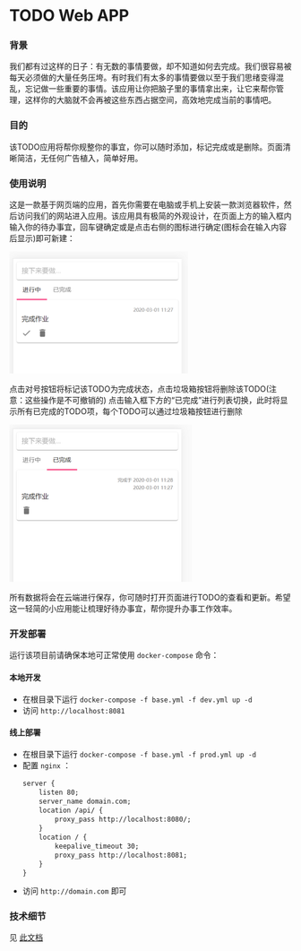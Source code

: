 # TODO Web APP

### 背景
我们都有过这样的日子：有无数的事情要做，却不知道如何去完成。我们很容易被每天必须做的大量任务压垮。有时我们有太多的事情要做以至于我们思绪变得混乱，忘记做一些重要的事情。该应用让你把脑子里的事情拿出来，让它来帮你管理，这样你的大脑就不会再被这些东西占据空间，高效地完成当前的事情吧。
### 目的
该TODO应用将帮你规整你的事宜，你可以随时添加，标记完成或是删除。页面清晰简洁，无任何广告植入，简单好用。
### 使用说明
这是一款基于网页端的应用，首先你需要在电脑或手机上安装一款浏览器软件，然后访问我们的网站进入应用。该应用具有极简的外观设计，在页面上方的输入框内输入你的待办事宜，回车键确定或是点击右侧的图标进行确定(图标会在输入内容后显示)即可新建：

![u1](./images/u1.png)

点击对号按钮将标记该TODO为完成状态，点击垃圾箱按钮将删除该TODO(注意：这些操作是不可撤销的)
点击输入框下方的“已完成”进行列表切换，此时将显示所有已完成的TODO项，每个TODO可以通过垃圾箱按钮进行删除

![u2](./images/u2.png)

所有数据将会在云端进行保存，你可随时打开页面进行TODO的查看和更新。希望这一轻简的小应用能让梳理好待办事宜，帮你提升办事工作效率。


### 开发部署
运行该项目前请确保本地可正常使用 `docker-compose` 命令：
#### 本地开发
- 在根目录下运行 `docker-compose -f base.yml -f dev.yml up -d`
- 访问 `http://localhost:8081`
#### 线上部署
- 在根目录下运行 `docker-compose -f base.yml -f prod.yml up -d`
- 配置 `nginx` ：
    ```
    server {
        listen 80;
        server_name domain.com;
        location /api/ {
            proxy_pass http://localhost:8080/;
        }
        location / {
            keepalive_timeout 30;
            proxy_pass http://localhost:8081;
        }
    }
    ```
- 访问 `http://domain.com` 即可


### 技术细节
见 [此文档](./detail.md)